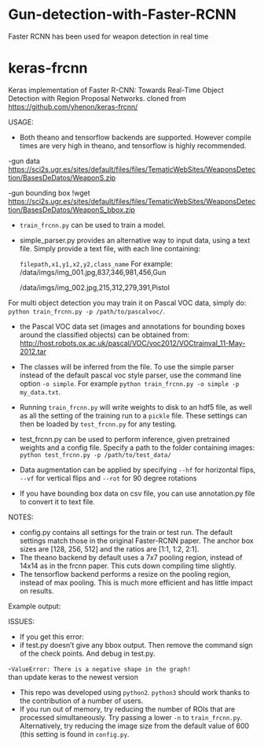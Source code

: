 # Gun-detection-with-Faster-RCNN
Faster RCNN has been used for weapon detection in real time
# keras-frcnn
Keras implementation of Faster R-CNN: Towards Real-Time Object Detection with Region Proposal Networks.
cloned from https://github.com/yhenon/keras-frcnn/

USAGE:
- Both theano and tensorflow backends are supported. However compile times are very high in theano, and tensorflow is highly recommended.

-gun data https://sci2s.ugr.es/sites/default/files/files/TematicWebSites/WeaponsDetection/BasesDeDatos/WeaponS.zip

-gun bounding box !wget https://sci2s.ugr.es/sites/default/files/files/TematicWebSites/WeaponsDetection/BasesDeDatos/WeaponS_bbox.zip
- `train_frcnn.py` can be used to train a model.
- simple_parser.py provides an alternative way to input data, using a text file. Simply provide a text file, with each
line containing:

    `filepath,x1,y1,x2,y2,class_name`
    For example:
    /data/imgs/img_001.jpg,837,346,981,456,Gun
    
    /data/imgs/img_002.jpg,215,312,279,391,Pistol
    
For multi object detection you may train it on Pascal VOC data, simply do:
`python train_frcnn.py -p /path/to/pascalvoc/`. 
- the Pascal VOC data set (images and annotations for bounding boxes around the classified objects) can be obtained from: http://host.robots.ox.ac.uk/pascal/VOC/voc2012/VOCtrainval_11-May-2012.tar
-	The classes will be inferred from the file. To use the simple parser instead of the default pascal voc style parser,
    use the command line option `-o simple`. For example `python train_frcnn.py -o simple -p my_data.txt`.

- Running `train_frcnn.py` will write weights to disk to an hdf5 file, as well as all the setting of the training run to a `pickle` file. These
settings can then be loaded by `test_frcnn.py` for any testing.

- test_frcnn.py can be used to perform inference, given pretrained weights and a config file. Specify a path to the folder containing
images:
    `python test_frcnn.py -p /path/to/test_data/`
- Data augmentation can be applied by specifying `--hf` for horizontal flips, `--vf` for vertical flips and `--rot` for 90 degree rotations

-	If you have bounding box data on csv file, you can use annotation.py file to convert it to text file.

NOTES:
- config.py contains all settings for the train or test run. The default settings match those in the original Faster-RCNN
paper. The anchor box sizes are [128, 256, 512] and the ratios are [1:1, 1:2, 2:1].
- The theano backend by default uses a 7x7 pooling region, instead of 14x14 as in the frcnn paper. This cuts down compiling time slightly.
- The tensorflow backend performs a resize on the pooling region, instead of max pooling. This is much more efficient and has little impact on results.


Example output:

 
ISSUES:

- If you get this error:
- if test.py doesn’t give any bbox output. Then remove the command sign of the check points. And debug in test.py.

-`ValueError: There is a negative shape in the graph!`    
    than update keras to the newest version
- This repo was developed using `python2`. `python3` should work thanks to the contribution of a number of users.
- If you run out of memory, try reducing the number of ROIs that are processed simultaneously. Try passing a lower `-n` to `train_frcnn.py`. Alternatively, try reducing the image size from the default value of 600 (this setting is found in `config.py`.
